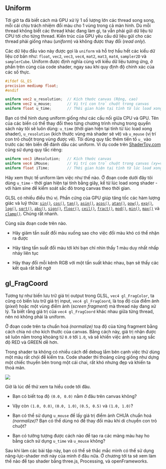 ## Uniform

Tới giờ ta đã biết cách mà GPU xử lý 1 số lượng lớn các thread song song, mỗi cái chịu trách nhiệm đổi màu cho 1 vùng trong cả màn hình. Dù mỗi thread không biết các thread khác đang làm gì, ta vẫn phải gửi dữ liệu từ CPU tới cho từng thread. Kiến trúc của GPU yêu cầu dữ liệu gửi cho các thread phải giống nhau (*uniform*) và không được thay đổi (*read only*). 

Các dữ liệu đầu vào này được gọi là `uniform` và hỗ trợ hầu hết các kiểu dữ liệu cơ bản như: `float`, `vec2`, `vec3`, `vec4`, `mat2`, `mat3`, `mat4`, `sampler2D` và `samplerCube`. Uniform được định nghĩa cùng với kiểu dữ liệu tương ứng, ở phần trên cùng của code shader, ngay sau khi quy định độ chính xác của các số thực.

```glsl
#ifdef GL_ES
precision mediump float;
#endif

uniform vec2 u_resolution;  // Kích thước canvas (Rộng, cao)
uniform vec2 u_mouse;       // Vị trí con trỏ chuột trong canvas
uniform float u_time;       // Thời gian hiện tại tính từ lúc load xong shader
```

Bạn có thể hình dung uniform giống như các cầu nối giữa CPU và GPU. Tên của các biến có thể thay đổi theo từng chương trình nhưng trong quyển sách này tôi sẽ luôn dùng: `u_time` (thời gian hiện tại tính từ lúc load xong shader), `u_resolution` (kích thước vùng mà shader sẽ vẽ) và `u_mouse` (vị trí con trỏ chuột trong vùng được vẽ). Tôi dùng quy tắc thêm tiền tố `u_` vào trước các tên biến để đánh dấu các uniform. Ví dụ code trên [ShaderToy.com](https://www.shadertoy.com/) cũng sử dụng quy tắc riêng:

```glsl
uniform vec3 iResolution;   // Kích thước canvas
uniform vec4 iMouse;        // Vị trí con trỏ chuột trong canvas (xy=vị trí hiện tại, zw=vị trí click)
uniform float iTime;        // Thời gian hiện tại tính từ lúc load xong shader
```

Hãy xem thực tế uniform làm việc như thế nào. Ở đoạn code dưới đây tôi dùng `u_time` - thời gian hiện tại tính bằng giây, kể từ lúc load xong shader - với hàm sine để kiểm soát sắc đỏ trong canvas theo thời gian.

<div class="codeAndCanvas" data="time.frag"></div>

GLSL có nhiều điều thú vị. Phần cứng của GPU giúp tăng tốc các hàm lượng giác và luỹ thừa: [`sin()`](../glossary/?lan=vi&search=sin), [`cos()`](../glossary/?lan=vi&search=cos), [`tan()`](../glossary/?lan=vi&search=tan), [`asin()`](../glossary/?lan=vi&search=asin), [`acos()`](../glossary/?lan=vi&search=acos), [`atan()`](../glossary/?lan=vi&search=atan), [`pow()`](../glossary/?lan=vi&search=pow), [`exp()`](../glossary/?lan=vi&search=exp), [`log()`](../glossary/?lan=vi&search=log), [`sqrt()`](../glossary/?lan=vi&search=sqrt), [`abs()`](../glossary/?lan=vi&search=abs), [`sign()`](../glossary/?lan=vi&search=sign), [`floor()`](../glossary/?lan=vi&search=floor), [`ceil()`](../glossary/?lan=vi&search=ceil), [`fract()`](../glossary/?lan=vi&search=fract), [`mod()`](../glossary/?lan=vi&search=mod), [`min()`](../glossary/?lan=vi&search=min), [`max()`](../glossary/?lan=vi&search=max) và [`clamp()`](../glossary/?lan=vi&search=clamp). Chúng rất nhanh.

Cùng sửa đoạn code trên nào.

* Hãy giảm tần suất đổi màu xuống sao cho việc đổi màu khó có thể nhận ra được

* Hãy tăng tần suất đổi màu tới khi bạn chỉ nhìn thấy 1 màu duy nhất nhấp nháy liên tục

* Hãy thay đổi mỗi kênh RGB với một tần suất khác nhau, bạn sẽ thấy các kết quả rất bất ngờ

## gl_FragCoord

Tương tự như biến lưu trữ giá trị output trong GLSL, `vec4 gl_FragColor`, ta cũng có biến lưu trữ giá trị input, `vec4 gl_FragCoord`, là toạ độ của điểm ảnh (*pixel*) hoặc một vùng điểm ảnh (*screen fragment*) mà thread này đang xử lý. Ta biết rằng giá trị của `vec4 gl_FragCoord` khác nhau giữa từng thread, nên nó không phải là uniform.

<div class="codeAndCanvas" data="space.frag"></div>

Ở đoạn code trên ta chuẩn hoá *(normalize)* toạ độ của từng fragment bằng cách chia nó cho kích thước của canvas. Bằng cách này, giá trị nhận được sẽ luôn nằm trong khoảng từ `0.0` tới `1.0`, và sẽ khiến việc ánh xạ sang sắc độ RED và GREEN dễ hơn.

Trong shader ta không có nhiều cách để debug lắm bên cạnh việc thử dùng một màu rất chói để kiểm tra. Code shader thi thoảng cũng giống như dựng một chiếc thuyền bên trong một cái chai, rất khó nhưng đẹp và khiến ta thoả mãn.

![](08.png)

Giờ là lúc để thử xem ta hiểu code tới đâu.

* Bạn có biết toạ độ `(0.0, 0.0)` nằm ở đâu trên canvas không?

* Vậy còn `(1.0, 0.0)`, `(0.0, 1.0)`, `(0.5, 0.5)` và `(1.0, 1.0)`?

* Bạn có thể sử dụng `u_mouse` để lấy giá trị điểm ảnh CHƯA chuẩn hoá *(normalize)*? Bạn có thể dùng nó để thay đổi màu khi di chuyển con trỏ chuột?

* Bạn có tưởng tượng được cách nào để tạo ra các mảng màu hay ho bằng cách sử dụng `u_time` và `u_mouse` không?

Sau khi làm các bài tập này, bạn có thể sẽ thắc mắc mình có thể sử dụng năng-lực-shader mới này của mình ở đâu nữa. Ở chương tới ta sẽ xem làm thế nào để tạo shader bằng three.js, Processing, và openFrameworks.
